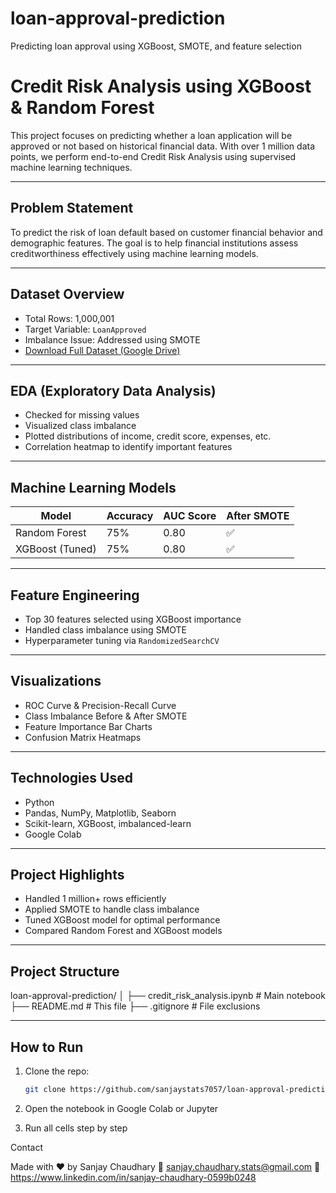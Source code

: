 # loan-approval-prediction
Predicting loan approval using XGBoost, SMOTE, and feature selection
#  Credit Risk Analysis using XGBoost & Random Forest

This project focuses on predicting whether a loan application will be approved or not based on historical financial data. With over 1 million data points, we perform end-to-end Credit Risk Analysis using supervised machine learning techniques.

---

##  Problem Statement

To predict the risk of loan default based on customer financial behavior and demographic features. The goal is to help financial institutions assess creditworthiness effectively using machine learning models.

---

##  Dataset Overview

-  Total Rows: 1,000,001  
- Target Variable: `LoanApproved`  
-  Imbalance Issue: Addressed using SMOTE  
-  [Download Full Dataset (Google Drive)](https://drive.google.com/file/d/1l_0v6cxfHBM82a3dXFE8qb55pBhRZlz1/view?usp=drive_link)

---

##  EDA (Exploratory Data Analysis)

- Checked for missing values  
- Visualized class imbalance  
- Plotted distributions of income, credit score, expenses, etc.  
- Correlation heatmap to identify important features

---

##  Machine Learning Models

| Model             | Accuracy | AUC Score | After SMOTE |
|------------------|----------|-----------|--------------|
| Random Forest     | 75%      | 0.80      | ✅            |
| XGBoost (Tuned)   | 75%      | 0.80      | ✅            |

---

##  Feature Engineering

- Top 30 features selected using XGBoost importance  
- Handled class imbalance using SMOTE  
- Hyperparameter tuning via `RandomizedSearchCV`

---

##  Visualizations

- ROC Curve & Precision-Recall Curve  
- Class Imbalance Before & After SMOTE  
- Feature Importance Bar Charts  
- Confusion Matrix Heatmaps

---

##  Technologies Used

- Python  
- Pandas, NumPy, Matplotlib, Seaborn  
- Scikit-learn, XGBoost, imbalanced-learn  
- Google Colab

---

##  Project Highlights

- Handled 1 million+ rows efficiently  
- Applied SMOTE to handle class imbalance  
- Tuned XGBoost model for optimal performance  
- Compared Random Forest and XGBoost models

---

##  Project Structure
loan-approval-prediction/
│
├── credit_risk_analysis.ipynb # Main notebook
├── README.md # This file
├── .gitignore # File exclusions


---

##  How to Run

1. Clone the repo:
   ```bash
   git clone https://github.com/sanjaystats7057/loan-approval-prediction.git
2. Open the notebook in Google Colab or Jupyter

3. Run all cells step by step

Contact

Made with ❤️ by Sanjay Chaudhary
📧 sanjay.chaudhary.stats@gmail.com
🔗 https://www.linkedin.com/in/sanjay-chaudhary-0599b0248

